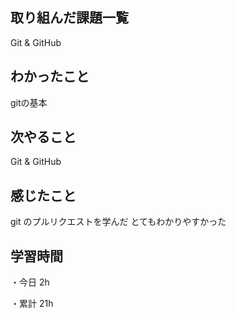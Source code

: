 ## 取り組んだ課題一覧

Git & GitHub

## わかったこと

gitの基本

## 次やること

Git & GitHub

## 感じたこと

git のプルリクエストを学んだ
とてもわかりやすかった

## 学習時間

・今日 2h

・累計 21h